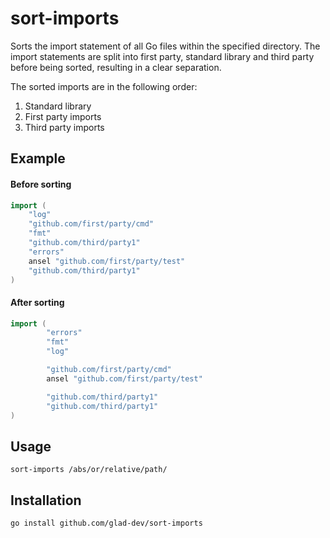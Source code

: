 # sort-imports

Sorts the import statement of all Go files within the specified directory.
The import statements are split into first party, standard library and third party before being sorted, resulting in a clear separation.


The sorted imports are in the following order:
1. Standard library
2. First party imports
3. Third party imports

## Example
#### Before sorting

````go
import (
	"log"
	"github.com/first/party/cmd"
	"fmt"
	"github.com/third/party1"
	"errors"
	ansel "github.com/first/party/test"
	"github.com/third/party1"
)
````

#### After sorting
````go
import (
        "errors"
        "fmt"
        "log"

        "github.com/first/party/cmd"
        ansel "github.com/first/party/test"

        "github.com/third/party1"
        "github.com/third/party1"
)
````

## Usage
``
sort-imports /abs/or/relative/path/
``

## Installation
``
go install github.com/glad-dev/sort-imports
``